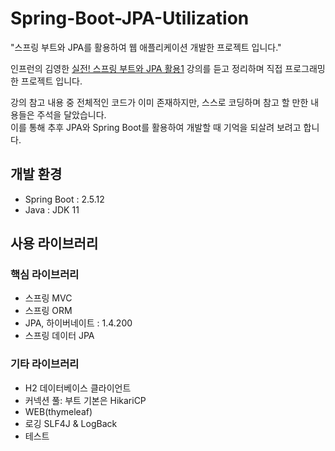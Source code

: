 # Spring-Boot-JPA-Utilization
"스프링 부트와 JPA를 활용하여 웹 애플리케이션 개발한 프로젝트 입니다."  

인프런의 김영한 [실전! 스프링 부트와 JPA 활용1](https://www.inflearn.com/course/%EC%8A%A4%ED%94%84%EB%A7%81%EB%B6%80%ED%8A%B8-JPA-%ED%99%9C%EC%9A%A9-1/dashboard)  강의를 듣고 정리하며 직접 프로그래밍 한 프로젝트 입니다.  

강의 참고 내용 중 전체적인 코드가 이미 존재하지만, 스스로 코딩하며 참고 할 만한 내용들은 주석을 달았습니다.    
이를 통해 추후 JPA와 Spring Boot를 활용하여 개발할 때 기억을 되살려 보려고 합니다.  

## 개발 환경
- Spring Boot : 2.5.12
- Java : JDK 11

## 사용 라이브러리  

### 핵심 라이브러리  
- 스프링 MVC 
- 스프링 ORM  
- JPA, 하이버네이트 : 1.4.200 
- 스프링 데이터 JPA 

### 기타 라이브러리

- H2 데이터베이스 클라이언트  
- 커넥션 풀: 부트 기본은 HikariCP  
- WEB(thymeleaf)
- 로깅 SLF4J & LogBack  
- 테스트

